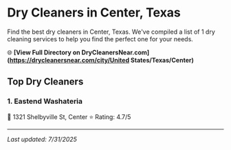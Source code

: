 # Dry Cleaners in Center, Texas

Find the best dry cleaners in Center, Texas. We've compiled a list of 1 dry cleaning services to help you find the perfect one for your needs.

🌐 **[View Full Directory on DryCleanersNear.com](https://drycleanersnear.com/city/United States/Texas/Center)**

## Top Dry Cleaners

### 1. Eastend Washateria
📍 1321 Shelbyville St, Center
⭐ Rating: 4.7/5


---

*Last updated: 7/31/2025*
